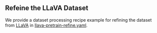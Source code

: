 ## Refeine the LLaVA Dataset

We provide a dataset processing recipe example for refining the dataset from [LLaVA](https://github.com/haotian-liu/LLaVA) in [llava-pretrain-refine.yaml](llava-pretrain-refine.yaml).
